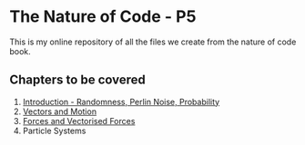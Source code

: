 # The Nature of Code - P5


This is my online repository of all the files we create from the nature of code book.


## Chapters to be covered
1. [Introduction - Randomness, Perlin Noise, Probability](01_introduction/)
2. [Vectors and Motion](02_vectors/)
3. [Forces and Vectorised Forces](03_forces/)
4. Particle Systems

